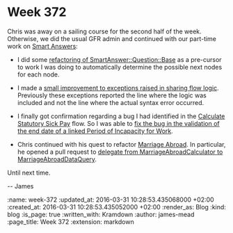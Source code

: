 Week 372
========

Chris was away on a sailing course for the second half of the week. Otherwise, we did the usual GFR admin and continued with our part-time work on [Smart Answers][]:

* I did some [refactoring of SmartAnswer::Question::Base][pr-2319] as a pre-cursor to work I was doing to automatically determine the possible next nodes for each node.

* I made a [small improvement to exceptions raised in sharing flow logic][pr-2321]. Previously these exceptions reported the line where the logic was included and not the line where the actual syntax error occurred.

* I finally got confirmation regarding a bug I had identified in the [Calculate Statutory Sick Pay][] flow. So I was able to [fix the bug in the validation of the end date of a linked Period of Incapacity for Work][pr-2324].

* Chris continued with his quest to refactor [Marriage Abroad][]. In particular, he opened a pull request to [delegate from MarriageAbroadCalculator to MarriageAbroadDataQuery][pr-2316].

Until next time.

-- James

[Smart Answers]: https://github.com/alphagov/smart-answers
[pr-2316]: https://github.com/alphagov/smart-answers/pull/2316
[pr-2319]: https://github.com/alphagov/smart-answers/pull/2319
[pr-2321]: https://github.com/alphagov/smart-answers/pull/2321
[pr-2324]: https://github.com/alphagov/smart-answers/pull/2324
[Calculate Statutory Sick Pay]: https://www.gov.uk/calculate-statutory-sick-pay
[Marriage Abroad]: https://www.gov.uk/marriage-abroad

:name: week-372
:updated_at: 2016-03-31 10:28:53.435068000 +02:00
:created_at: 2016-03-31 10:28:53.435052000 +02:00
:render_as: Blog
:kind: blog
:is_page: true
:written_with: Kramdown
:author: james-mead
:page_title: Week 372
:extension: markdown
